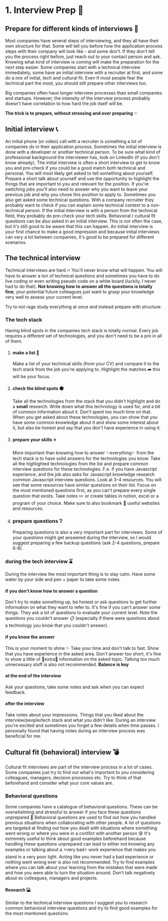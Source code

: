 # 1. Interview Prep :microphone:


## Prepare for different kinds of interviews :crystal_ball:
Most companies have several steps of interviewing, and they all have their own structure for that. 
Some will tell you before how the application process steps with their company will look like -  and some don't.
If they don't tell you the process right before, just reach out to your contact person and ask.
Knowing what kind of interview is coming will make the preparation for the next step easier.
Some companies start with a technical interview immediately, some have an initial interview with a recruiter
at first, and some do a mix of initial, tech and cultural fit.
Even if most people fear the technical part the most, you should still prepare other interviews too.

Big companies often have longer interview processes than small companies and startups. However, the intensity
of the interview process probably doesn't have correlation to how hard the job itself will be.

**The trick is to prepare, without stressing and over preparing** :sparkles:

## Initial interview :telephone_receiver:
An initial phone (or video) call with a recruiter is something a lot of companies do in their application process.
Sometimes the initial interview is done with a developer or another technical person. To be sure what kind
of professional background the interviewer has, look on LinkedIn (if you don't know already).
The initial interview is often a short interview to get to know you and pre-check if you could be a good match both technical
and personal. You will most likely get asked to tell something about yourself. Prepare a short talk about yourself and use
the opportunity to highlight the things that are important to you and relevant for the position.
If you're switching jobs you'll also need to answer why you want to leave your previous job and why you chose this
position to apply to. Sometimes you also get asked some technical questions. With a company recruiter they probably
want to check if you can explain some technical context to a non-technical person. If the initial interview
is with a person from the technical field, they probably do pre-check your tech skills.
Behavioral / cultural fit questions can be also asked in an initial interview. This is not often the case, but it's still
good to be aware that this can happen.
An initial interview is your first chance to make a good impression and because initial interviews can vary a lot
between companies, it's good to be prepared for different scenarios.


## The technical interview

Technical interviews are hard :fire:
You'll never know what will happen. You will have to answer a ton of technical questions and sometimes 
you have to do live coding or even writing pseudo code on a white board (luckily, I never had to do that).
**Not knowing how to answer all the questions is totally fine**, your potential future colleagues just want
to grasp your knowledge very well to assess your current level.

Try to not rage study everything at once and instead prepare with structure.

### The tech stack
Having blind spots in the companies tech stack is totally normal. Every job requires a different set of technologies,
and you don't need to be a pro in all of them.

1. #### make a list :memo:
    Make a list of your technical skills (from your CV) and compare it to the tech stack from the job you're applying to.
    Highlight the matches :arrow_right: this will be your focus.
   
2. #### check the blind spots :black_circle:
    Take all the technologies from the stack that you didn't highlight and do a **small**
    research. Write down what this technology is used for, and a bit of common information about it.
    Don't spent too much time on that. When you get asked about these technologies, you can
    show that you have some common knowledge about it and show some interest about it, but also be honest and
    say that you don't have experience in using it. 
   
3. #### prepare your skills :star:
    More important than knowing how to answer :sparkles:everything:sparkles: from the tech stack is to have solid
    answers for the technologies you know. Take all the highlighted technologies from the list and prepare common
    interview questions for these technologies.
    F.e. if you have Javascript experience, and the job also asks for Javascript knowledge research
    common Javascript interview questions. Look at 3-4 resources. You will see that some resources have similar
    questions on their list. Focus on the most mentioned questions first, as you can't prepare every single
    question that exists. Take notes :pencil2: or create tables in notion, excel or a program of your choice.
    Make sure to also bookmark :pushpin: useful websites and resources.   
   
4. ### prepare questions :grey_question:
    Preparing questions is also a very important part for interviews. Some of your questions might
    get answered during the interview, so I would suggest preparing a few backup questions (ask 2-4 questions, prepare 6-8).   

   
### during the tech interview :hourglass:

During the interview the most important thing is to stay calm. Have some water by your side and pen + paper
to take some notes. 

#### if you don't know how to answer a question
Don't try to make something up, be honest or ask questions to get further information on what they want to refer to.
It's fine if you can't answer some things. They ask a lot of questions to evaluate your current level.
Note the questions you couldn't answer :clipboard: (especially if there were questions about a technology you know
that you couldn't answer).

#### if you know the answer
This is your moment to shine :sparkles:
Take your time and don't talk to fast. Show that you have experience in the asked area.
Don't answer too short, it's fine to show a little of :sparkler:extra:sparkler: information on the asked topic.
Talking too much unnecessary stuff is also not recommended. **Balance is key**

#### at the end of the interview
Ask your questions, take some notes and ask when you can expect feedback.

#### after the interview
Take notes about your impressions. Things that you liked about the interview/people/tech stack and what you didn't like.
During an interview you're excited and sometimes you forget a few details when time passes.
I personally found that having notes during an interview process was beneficial for me.

## Cultural fit (behavioral) interview :bomb:
Cultural fit interviews are part of the interview process in a lot of cases. Some companies just try to find out
what's important to you considering colleagues, managers, decision processes etc. Try to think of that
beforehand and consider what your core values are.

### Behavioral questions

Some companies have a catalogue of behavioral questions. These can be overwhelming and stressful to answer if you
face these questions unprepared :pray:
Behavioral questions are used to find out how you handled previous situations
when collaborating with other people. A lot of questions are targeted at finding out how you dealt with situations
where something went wrong or where you were in a conflict with another person :cold_sweat: 
It's extremely useful to think about good examples beforehand because handling these questions unprepared 
can lead to either not knowing any examples or talking about a :zap:very bad:zap: work experience that makes you stand in a very poor light.
Acting like you never had a bad experience or nothing went wrong ever is also not recommended.
Try to find examples where you can talk about your learning from the mistakes that were made 
and how you were able to turn the situation around. 
Don't talk negatively about ex colleagues, managers and projects.


#### Research :computer:
Similar to the technical interview questions I suggest you to research common behavioral interview questions
and try to find good examples for the most mentioned questions.